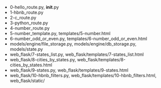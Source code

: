 * 0-hello_route.py, __init__.py
* 1-hbnb_route.py
* 2-c_route.py
* 3-python_route.py
* 4-number_route.py
* 5-number_template.py, templates/5-number.html
* 6-number_odd_or_even.py, templates/6-number_odd_or_even.html
* models/engine/file_storage.py, models/engine/db_storage.py, models/state.py
* web_flask/7-states_list.py, web_flask/templates/7-states_list.html
* web_flask/8-cities_by_states.py, web_flask/templates/8-cities_by_states.html
* web_flask/9-states.py, web_flask/templates/9-states.html
* web_flask/10-hbnb_filters.py, web_flask/templates/10-hbnb_filters.html, web_flask/static/

